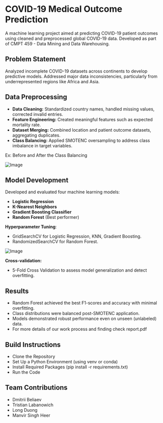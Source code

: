 # COVID-19 Medical Outcome Prediction

A machine learning project aimed at predicting COVID-19 patient outcomes using cleaned and preprocessed global COVID-19 data. Developed as part of CMPT 459 - Data Mining and Data Warehousing.

## Problem Statement
Analyzed incomplete COVID-19 datasets across continents to develop predictive models. Addressed major data inconsistencies, particularly from underrepresented regions like Africa and Asia.

## Data Preprocessing
- **Data Cleaning:** Standardized country names, handled missing values, corrected invalid entries.
- **Feature Engineering:** Created meaningful features such as expected mortality rate.
- **Dataset Merging:** Combined location and patient outcome datasets, aggregating duplicates.
- **Class Balancing:** Applied SMOTENC oversampling to address class imbalance in target variables.

Ex: Before and After the Class Balancing

![Image](https://github.com/user-attachments/assets/c49636e3-4696-4d97-b7a1-0441731c4050)

## Model Development
Developed and evaluated four machine learning models:
- **Logistic Regression**
- **K-Nearest Neighbors**
- **Gradient Boosting Classifier**
- **Random Forest** (Best performer)

**Hyperparameter Tuning**:  
- GridSearchCV for Logistic Regression, KNN, Gradient Boosting.
- RandomizedSearchCV for Random Forest.

![Image](https://github.com/user-attachments/assets/f612f9f3-ee8e-45a8-ba0e-673d6937e34a)

**Cross-validation:**  
- 5-Fold Cross Validation to assess model generalization and detect overfitting.

## Results
- Random Forest achieved the best F1-scores and accuracy with minimal overfitting.
- Class distributions were balanced post-SMOTENC application.
- Models demonstrated robust performance even on unseen (unlabeled) data.
- For more details of our work process and finding check report.pdf

## Build Instructions
- Clone the Repository
- Set Up a Python Environment (using venv or conda)
- Install Required Packages (pip install -r requirements.txt)
- Run the Code

## Team Contributions
- Dmitrii Beliaev
- Tristian Labanowich
- Long Duong
- Manvir Singh Heer
